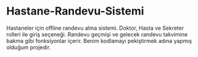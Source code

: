 # Hastane-Randevu-Sistemi
Hastaneler için offline randevu alma sistemi. Doktor, Hasta ve Sekreter rolleri ile giriş seçeneği. Randevu geçmişi ve gelecek randevu takvimine bakma gibi fonksiyonlar içerir. 
Benim kodlamayı pekiştirmek adına yapmış olduğum projedir.
